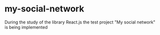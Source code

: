 # my-social-network
During the study of the library React.js the test project "My social network" is being implemented
